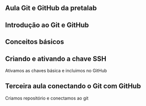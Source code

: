 ## Aula Git e GitHub da pretalab 
##
## Introdução ao Git e GitHub
## Conceitos básicos

## Criando e ativando a chave SSH
Ativamos as chaves básica e incluimos no GitHub

## Terceira aula conectando o Git com GitHub

Criamos repositório e conectamos ao git
